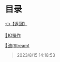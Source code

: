 # 目录  


[👈【返回】](/--目录--/dotnet/CSharp笔记/--目录--CSharp笔记)  


[📜IO操作](/dotnet/CSharp笔记/IO(输入输出)/IO操作)  

[📜流(Stream)](/dotnet/CSharp笔记/IO(输入输出)/流(Stream))  







> 2023/8/15 14:18:53
